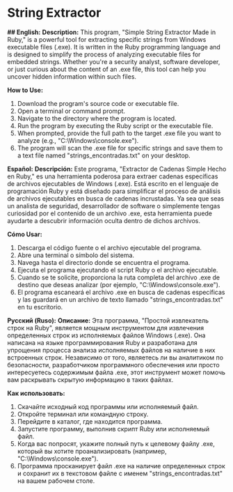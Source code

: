 # String Extractor

**## English:**
**Description:**
This program, "Simple String Extractor Made in Ruby," is a powerful tool for extracting specific strings from Windows executable files (.exe). It is written in the Ruby programming language and is designed to simplify the process of analyzing executable files for embedded strings. Whether you're a security analyst, software developer, or just curious about the content of an .exe file, this tool can help you uncover hidden information within such files.

**How to Use:**
1. Download the program's source code or executable file.
2. Open a terminal or command prompt.
3. Navigate to the directory where the program is located.
4. Run the program by executing the Ruby script or the executable file.
5. When prompted, provide the full path to the target .exe file you want to analyze (e.g., "C:\Windows\console.exe").
6. The program will scan the .exe file for specific strings and save them to a text file named "strings_encontradas.txt" on your desktop.

**Español:**
**Descripción:**
Este programa, "Extractor de Cadenas Simple Hecho en Ruby," es una herramienta poderosa para extraer cadenas específicas de archivos ejecutables de Windows (.exe). Está escrito en el lenguaje de programación Ruby y está diseñado para simplificar el proceso de análisis de archivos ejecutables en busca de cadenas incrustadas. Ya sea que seas un analista de seguridad, desarrollador de software o simplemente tengas curiosidad por el contenido de un archivo .exe, esta herramienta puede ayudarte a descubrir información oculta dentro de dichos archivos.

**Cómo Usar:**
1. Descarga el código fuente o el archivo ejecutable del programa.
2. Abre una terminal o símbolo del sistema.
3. Navega hasta el directorio donde se encuentra el programa.
4. Ejecuta el programa ejecutando el script Ruby o el archivo ejecutable.
5. Cuando se te solicite, proporciona la ruta completa del archivo .exe de destino que deseas analizar (por ejemplo, "C:\Windows\console.exe").
6. El programa escaneará el archivo .exe en busca de cadenas específicas y las guardará en un archivo de texto llamado "strings_encontradas.txt" en tu escritorio.

**Русский (Ruso):**
**Описание:**
Эта программа, "Простой извлекатель строк на Ruby", является мощным инструментом для извлечения определенных строк из исполняемых файлов Windows (.exe). Она написана на языке программирования Ruby и разработана для упрощения процесса анализа исполняемых файлов на наличие в них встроенных строк. Независимо от того, являетесь ли вы аналитиком по безопасности, разработчиком программного обеспечения или просто интересуетесь содержимым файла .exe, этот инструмент может помочь вам раскрывать скрытую информацию в таких файлах.

**Как использовать:**
1. Скачайте исходный код программы или исполняемый файл.
2. Откройте терминал или командную строку.
3. Перейдите в каталог, где находится программа.
4. Запустите программу, выполнив скрипт Ruby или исполняемый файл.
5. Когда вас попросят, укажите полный путь к целевому файлу .exe, который вы хотите проанализировать (например, "C:\Windows\console.exe").
6. Программа просканирует файл .exe на наличие определенных строк и сохранит их в текстовом файле с именем "strings_encontradas.txt" на вашем рабочем столе.
